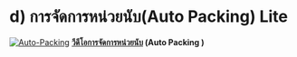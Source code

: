 # d)    การจัดการหน่วยนับ(Auto Packing)  Lite

[![Auto-Packing](/images/Auto-Packing.jpg)](/images/Auto-Packing.jpg)
**[วีดีโอการจัดการหน่วยนับ](https://youtu.be/ACr8TEuLfhQ) (Auto Packing )**  

